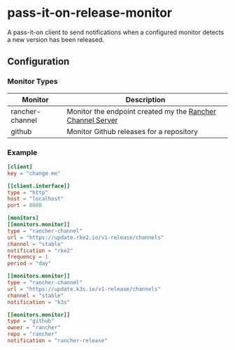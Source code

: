 # pass-it-on-release-monitor

A pass-it-on client to send notifications when a configured monitor detects a new version has been released.

## Configuration

### Monitor Types

| Monitor         | Description                                                                                            |
|-----------------|--------------------------------------------------------------------------------------------------------|
| rancher-channel | Monitor the endpoint created my the [Rancher Channel Server](https://github.com/rancher/channelserver) |
| github          | Monitor Github releases for a repository                                                               |


### Example
```toml
[client]
key = "change me"

[[client.interface]]
type = "http"
host = "localhost"
port = 8080

[monitors]
[[monitors.monitor]]
type = "rancher-channel"
url = "https://update.rke2.io/v1-release/channels"
channel = "stable"
notification = "rke2"
frequency = 1
period = "day"

[[monitors.monitor]]
type = "rancher-channel"
url = "https://update.k3s.io/v1-release/channels"
channel = "stable"
notification = "k3s"

[[monitors.monitor]]
type = "github"
owner = "rancher"
repo = "rancher"
notification = "rancher-release"


```
